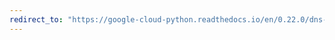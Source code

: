 ```yaml
---
redirect_to: "https://google-cloud-python.readthedocs.io/en/0.22.0/dns-resource-record-set.html"
---
```


